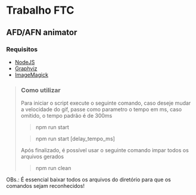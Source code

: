 # Trabalho FTC

## AFD/AFN animator

### Requisitos

-   [NodeJS](https://nodejs.org/en/download/package-manager/)
-   [Graphviz](https://graphviz.org/download/)
-   [ImageMagick](https://imagemagick.org/script/download.php)

> ### Como utilizar
>
> Para iniciar o script execute o seguinte comando, caso deseje mudar a velocidade do gif, passe como parametro o tempo em ms, caso omitido, o tempo padrão é de 300ms
>
> > npm run start
>
> > npm run start [delay_tempo_ms]
>
> Após finalizado, é possível usar o seguinte comando impar todos os arquivos gerados
>
> > npm run clean

OBs.: É essencial baixar todos os arquivos do diretório para que os comandos sejam reconhecidos!
